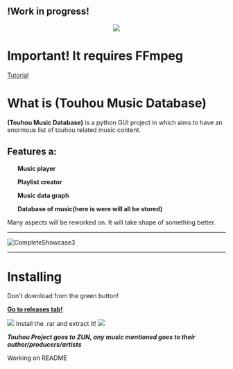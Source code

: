 <h2>!Work in progress!</h2>
<b></b>
<p align="center"><img src="https://cdn.discordapp.com/attachments/839837396845330474/987401586177347654/TohoMusicDatabase.png" /></p>

# Important! It requires FFmpeg
<a href="https://github.com/FumoFridayOfficial/TouhouMusicDatabase/wiki/FFmpeg-install">Tutorial</a>

# What is (Touhou Music Database)

<b>(Touhou Music Database)</b> is a python GUI project in which aims to have an enormous list of touhou related music content. 
<b><h2>Features a:</h2></b>

<b><ol>Music player

Playlist creator

Music data graph

Database of music(here is were will all be stored)
  </ol>
</b>
Many aspects will be reworked on. It will take shape of something better.
<hr>

![CompleteShowcase3](https://user-images.githubusercontent.com/107706059/174433054-3cd21afa-8d5c-43c5-9b31-f754c2385b2c.gif)

<hr>

# Installing
Don't download from the green button!
<br>

<b><a href="https://github.com/FumoFridayOfficial/TouhouMusicDatabase/releases">Go to releases tab!</a></b>


<img src="https://cdn.discordapp.com/attachments/900461215124430872/987452573072101396/PLEASE.png"/>
Install the .rar and extract it!
<img src="https://cdn.discordapp.com/attachments/900461215124430872/987453170194206811/PLEASE2.png"/>

<b><i>Touhou Project goes to ZUN, any music mentioned goes to their author/producers/artists</i></b>

Working on README

